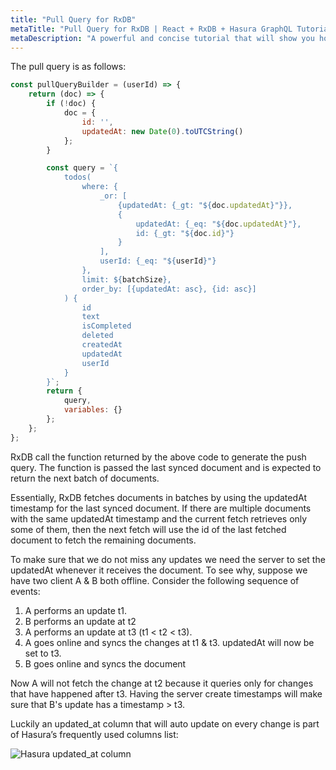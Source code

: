 ```yaml
---
title: "Pull Query for RxDB"
metaTitle: "Pull Query for RxDB | React + RxDB + Hasura GraphQL Tutorial"
metaDescription: "A powerful and concise tutorial that will show you how to build an offline first app with RxDB and Hasura."
---
```


The pull query is as follows:

```js
const pullQueryBuilder = (userId) => {
    return (doc) => {
        if (!doc) {
            doc = {
                id: '',
                updatedAt: new Date(0).toUTCString()
            };
        }

        const query = `{
            todos(
                where: {
                    _or: [
                        {updatedAt: {_gt: "${doc.updatedAt}"}},
                        {
                            updatedAt: {_eq: "${doc.updatedAt}"},
                            id: {_gt: "${doc.id}"}
                        }
                    ],
                    userId: {_eq: "${userId}"} 
                },
                limit: ${batchSize},
                order_by: [{updatedAt: asc}, {id: asc}]
            ) {
                id
                text
                isCompleted
                deleted
                createdAt
                updatedAt
                userId
            }
        }`;
        return {
            query,
            variables: {}
        };
    };
};
```

RxDB call the function returned by the above code to generate the push query. The function is passed the last synced document and is expected to return the next batch of documents.

Essentially, RxDB fetches documents in batches by using the updatedAt timestamp for the last synced document. If there are multiple documents with the same updatedAt timestamp and the current fetch retrieves only some of them, then the next fetch will use the id of the last fetched document to fetch the remaining documents.

To make sure that we do not miss any updates we need the server to set the updatedAt whenever it receives the document. To see why, suppose we have two client A & B both offline. Consider the following sequence of events:

1. A performs an update t1.
2. B performs an update at t2
3. A performs an update at t3 (t1 < t2 < t3).
4. A goes online and syncs the changes at t1 & t3. updatedAt will now be set to t3.
5. B goes online and syncs the document

Now A will not fetch the change at t2 because it queries only for changes that have happened after t3. Having the server create timestamps will make sure that B's update has a timestamp > t3.

Luckily an updated_at column that will auto update on every change is part of Hasura’s frequently used columns list:

![Hasura updated_at column](https://lh6.googleusercontent.com/tRuXeg5iFMIgvPXbR-qy5ulTIqX_k2Vqlqai9-2E0MnEb4L2pkjInXLQlquZbixoXD1-alrpZuTSB6GajeM-RpAcCuWG_V5v1z7ikernmibPCSYNDMmF5xCelkgUFrT4C15CdJ3t)
